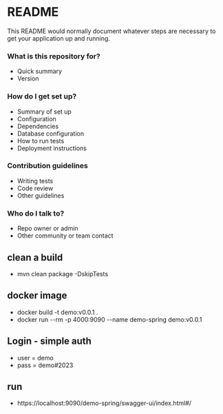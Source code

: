 # README #

This README would normally document whatever steps are necessary to get your application up and running.

### What is this repository for? ###

* Quick summary
* Version

### How do I get set up? ###

* Summary of set up
* Configuration
* Dependencies
* Database configuration
* How to run tests
* Deployment instructions

### Contribution guidelines ###

* Writing tests
* Code review
* Other guidelines

### Who do I talk to? ###

* Repo owner or admin
* Other community or team contact

## clean a build
* mvn clean package -DskipTests

##  docker image
* docker build -t demo:v0.0.1 . 
* docker run --rm -p 4000:9090 --name demo-spring demo:v0.0.1

## Login - simple auth
* user	=	demo
* pass 	=	demo#2023	

## run
* https://localhost:9090/demo-spring/swagger-ui/index.html#/
